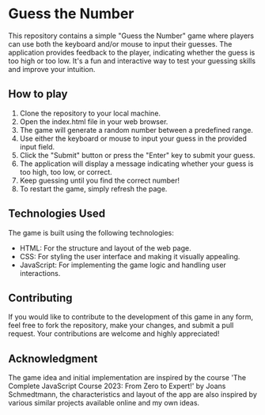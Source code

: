 # Guess the Number

This repository contains a simple "Guess the Number" game where players can use both the keyboard and/or mouse to input their guesses. The application provides feedback to the player, indicating whether the guess is too high or too low. It's a fun and interactive way to test your guessing skills and improve your intuition.


## How to play

1. Clone the repository to your local machine.
2. Open the index.html file in your web browser.
3. The game will generate a random number between a predefined range.
4. Use either the keyboard or mouse to input your guess in the provided input field.
5. Click the "Submit" button or press the "Enter" key to submit your guess.
6. The application will display a message indicating whether your guess is too high, too low, or correct.
7. Keep guessing until you find the correct number!
8. To restart the game, simply refresh the page.


## Technologies Used

The game is built using the following technologies:

* HTML: For the structure and layout of the web page.
* CSS: For styling the user interface and making it visually appealing.
* JavaScript: For implementing the game logic and handling user interactions.


## Contributing

If you would like to contribute to the development of this game in any form, feel free to fork the repository, make your changes, and submit a pull request. Your contributions are welcome and highly appreciated!


## Acknowledgment

The game idea and initial implementation are inspired by the course 'The Complete JavaScript Course 2023: From Zero to Expert!' by Joans Schmedtmann, the characteristics and layout of the app are also inspired by various similar projects available online and my own ideas.
